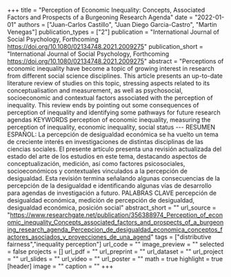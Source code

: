 +++
title = "Perception of Economic Inequality: Concepts, Associated Factors and Prospects of a Burgeoning Research Agenda"
date = "2022-01-01"
authors = ["Juan-Carlos Castillo", "Juan Diego Garcia-Castro", "Martin Venegas"]
publication_types = ["2"]
publication = "International Journal of Social Psychology, Forthcoming https://doi.org/10.1080/02134748.2021.2009275"
publication_short = "International Journal of Social Psychology, Forthcoming https://doi.org/10.1080/02134748.2021.2009275"
abstract = "Perceptions of economic inequality have become a topic of growing interest in research from different social science disciplines. This article presents an up-to-date literature review of studies on this topic, stressing aspects related to its conceptualisation and measurement, as well as psychosocial, socioeconomic and contextual factors associated with the perception of inequality. This review ends by pointing out some consequences of perception of inequality and identifying some pathways for future research agendas KEYWORDS perception of economic inequality, measuring the perception of inequality, economic inequality, social status  --- RESUMEN ESPAÑOL: La percepción de desigualdad económica se ha vuelto un tema de creciente interés en investigaciones de distintas disciplinas de las ciencias sociales. El presente artículo presenta una revisión actualizada del estado del arte de los estudios en este tema, destacando aspectos de conceptualización, medición, así como factores psicosociales, socioeconómicos y contextuales vinculados a la percepción de desigualdad. Esta revisión termina señalando algunas consecuencias de la percepción de la desigualdad e identificando algunas vías de desarrollo para agendas de investigación a futuro. PALABRAS CLAVE percepción de desigualdad económica, medición de percepción de desigualdad, desigualdad económica, posición social"
abstract_short = ""
url_source = "https://www.researchgate.net/publication/356388974_Perception_of_economic_inequality_Concepts_associated_factors_and_prospects_of_a_burgeoning_research_agenda_Percepcion_de_desigualdad_economica_conceptos_factores_asociados_y_proyecciones_de_una_agend"
tags = ["distributive fairness","inequality perception"]
url_code = ""
image_preview = ""
selected = false
projects = []
url_pdf = ""
url_preprint = ""
url_dataset = ""
url_project = ""
url_slides = ""
url_video = ""
url_poster = ""
math = true
highlight = true
[header]
image = ""
caption = ""
+++
